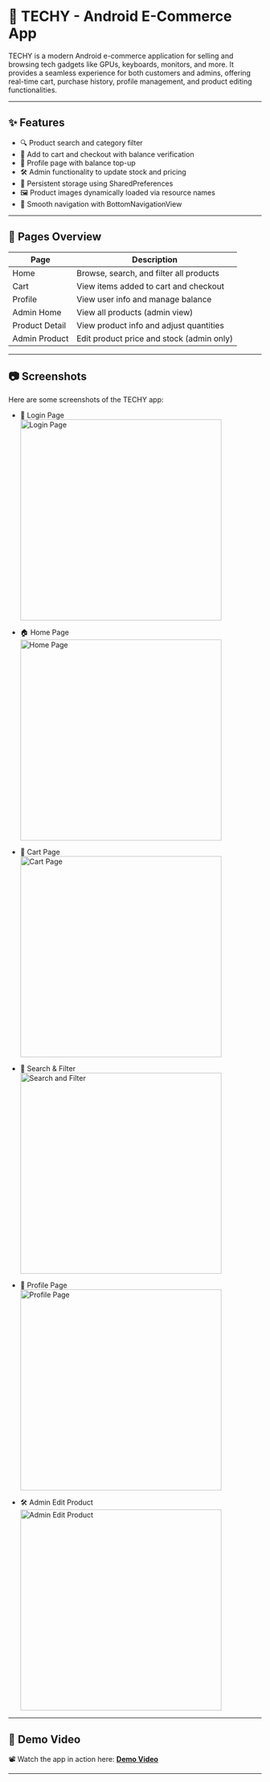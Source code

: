 # 📱 TECHY - Android E-Commerce App

TECHY is a modern Android e-commerce application for selling and browsing tech gadgets like GPUs, keyboards, monitors, and more. It provides a seamless experience for both customers and admins, offering real-time cart, purchase history, profile management, and product editing functionalities.

---

## ✨ Features

- 🔍 Product search and category filter
- 🛒 Add to cart and checkout with balance verification
- 👤 Profile page with balance top-up
- 🛠 Admin functionality to update stock and pricing
- 📂 Persistent storage using SharedPreferences
- 🖼️ Product images dynamically loaded via resource names
- 🔄 Smooth navigation with BottomNavigationView

---

## 📄 Pages Overview

| Page             | Description                                |
|------------------|--------------------------------------------|
| Home             | Browse, search, and filter all products    |
| Cart             | View items added to cart and checkout      |
| Profile          | View user info and manage balance          |
| Admin Home       | View all products (admin view)             |
| Product Detail   | View product info and adjust quantities    |
| Admin Product    | Edit product price and stock (admin only)  |

---

## 📷 Screenshots

Here are some screenshots of the TECHY app:

- 🚦 Login Page  
  <img src="screenshots/login.png" alt="Login Page" width="400"/>

- 🏠 Home Page  
  <img src="screenshots/home.png" alt="Home Page" width="400"/>

- 🛒 Cart Page  
  <img src="screenshots/cart.png" alt="Cart Page" width="400"/>

- 🔎 Search & Filter  
  <img src="screenshots/search_filter.png" alt="Search and Filter" width="400"/>

- 👤 Profile Page  
  <img src="screenshots/profile.png" alt="Profile Page" width="400"/>

- 🛠 Admin Edit Product  
  <img src="screenshots/admin_edit.png" alt="Admin Edit Product" width="400"/>


---

## 🎥 Demo Video

📽️ Watch the app in action here: **[Demo Video](#)**  

---

